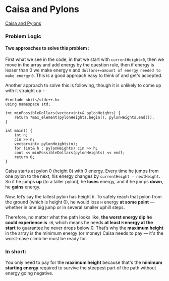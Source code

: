 # Caisa and Pylons
[Caisa and Pylons](https://codeforces.com/problemset/problem/463/B)

### Problem Logic
#### Two approaches to solve this problem :
First what we see in the code, in that we start with `currentHeight=0`, then we move in the array and add energy by the question rule, then if energy is lesser than 0 we make energy `0` and `dollars+=amount of energy needed to make energy` `0`. This is a good approach easy to think of and get's accepted.

Another approach to solve this is following, though it is unlikely to come up with it straight up :-
```
#include <bits/stdc++.h>
using namespace std;
 
int minPossibleDollars(vector<int>& pylonHeights) {
    return *max_element(pylonHeights.begin(), pylonHeights.end());
}
 
int main() {
    int n;
    cin >> n;
    vector<int> pylonHeights(n);
    for (int& h : pylonHeights) cin >> h;
    cout << minPossibleDollars(pylonHeights) << endl;
    return 0;
}
```
Caisa starts at pylon 0 (height 0) with 0 energy. Every time he jumps from one pylon to the next, his energy changes by `currentHeight - nextHeight`. So if he jumps **up** (to a taller pylon), he **loses** energy, and if he jumps **down**, he **gains** energy.

Now, let’s say the tallest pylon has height `H`. To safely reach that pylon from the ground (which is height 0), he would lose `H` energy **at some point** — whether in one big jump or in several smaller uphill steps.

Therefore, no matter what the path looks like, **the worst energy dip he could experience is `-H`**, which means he needs **at least `H` energy at the start** to guarantee he never drops below 0. That’s why the **maximum height** in the array is the minimum energy (or money) Caisa needs to pay — it's the worst-case climb he must be ready for.

### In short:
You only need to pay for the **maximum height** because that's the **minimum starting energy** required to survive the steepest part of the path without energy going negative.